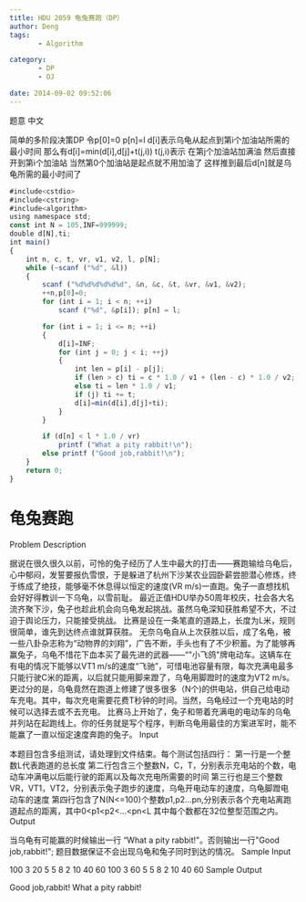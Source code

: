 ```yaml
---
title: HDU 2059 龟兔赛跑（DP）
author: Deng
tags: 
       - Algorithm

category: 
       - DP
       - OJ

date: 2014-09-02 09:52:06
---
```

题意 中文

简单的多阶段决策DP 令p[0]=0 p[n]=l d[i]表示乌龟从起点到第i个加油站所需的最小时间 那么有d[i]=min(d[i],d[j]+t(j,i)) t(j,i)表示 在第j个加油站加满油 然后直接开到第i个加油站 当然第0个加油站是起点就不用加油了 这样推到最后d[n]就是乌龟所需的最小时间了

```js 
#include<cstdio>
#include<cstring>
#include<algorithm>
using namespace std;
const int N = 105,INF=999999;
double d[N],ti;
int main()
{
    int n, c, t, vr, v1, v2, l, p[N];
    while (~scanf ("%d", &l))
    {
        scanf ("%d%d%d%d%d%d", &n, &c, &t, &vr, &v1, &v2);
        ++n,p[0]=0;
        for (int i = 1; i < n; ++i)
            scanf ("%d", &p[i]); p[n] = l;

        for (int i = 1; i <= n; ++i)
        {
            d[i]=INF;
            for (int j = 0; j < i; ++j)
            {
                int len = p[i] - p[j];
                if (len > c) ti = c * 1.0 / v1 + (len - c) * 1.0 / v2;
                else ti = len * 1.0 / v1;
                if (j) ti += t;
                d[i]=min(d[i],d[j]+ti);
            }
        }

        if (d[n] < l * 1.0 / vr)
            printf ("What a pity rabbit!\n");
        else printf ("Good job,rabbit!\n");
    }
    return 0;
}
```

# 龟兔赛跑

Problem Description

据说在很久很久以前，可怜的兔子经历了人生中最大的打击——赛跑输给乌龟后，心中郁闷，发誓要报仇雪恨，于是躲进了杭州下沙某农业园卧薪尝胆潜心修炼，终于练成了绝技，能够毫不休息得以恒定的速度(VR m/s)一直跑。兔子一直想找机会好好得教训一下乌龟，以雪前耻。
最近正值HDU举办50周年校庆，社会各大名流齐聚下沙，兔子也趁此机会向乌龟发起挑战。虽然乌龟深知获胜希望不大，不过迫于舆论压力，只能接受挑战。
比赛是设在一条笔直的道路上，长度为L米，规则很简单，谁先到达终点谁就算获胜。
无奈乌龟自从上次获胜以后，成了名龟，被一些八卦杂志称为“动物界的刘翔”，广告不断，手头也有了不少积蓄。为了能够再赢兔子，乌龟不惜花下血本买了最先进的武器——“"小飞鸽"牌电动车。这辆车在有电的情况下能够以VT1 m/s的速度“飞驰”，可惜电池容量有限，每次充满电最多只能行驶C米的距离，以后就只能用脚来蹬了，乌龟用脚蹬时的速度为VT2 m/s。更过分的是，乌龟竟然在跑道上修建了很多很多（N个)的供电站，供自己给电动车充电。其中，每次充电需要花费T秒钟的时间。当然，乌龟经过一个充电站的时候可以选择去或不去充电。
比赛马上开始了，兔子和带着充满电的电动车的乌龟并列站在起跑线上。你的任务就是写个程序，判断乌龟用最佳的方案进军时，能不能赢了一直以恒定速度奔跑的兔子。
Input

本题目包含多组测试，请处理到文件结束。每个测试包括四行：
第一行是一个整数L代表跑道的总长度
第二行包含三个整数N，C，T，分别表示充电站的个数，电动车冲满电以后能行驶的距离以及每次充电所需要的时间
第三行也是三个整数VR，VT1，VT2，分别表示兔子跑步的速度，乌龟开电动车的速度，乌龟脚蹬电动车的速度
第四行包含了N(N<=100)个整数p1,p2...pn,分别表示各个充电站离跑道起点的距离，其中0<p1<p2<...<pn<L
其中每个数都在32位整型范围之内。
Output

当乌龟有可能赢的时候输出一行 “What a pity rabbit!"。否则输出一行"Good job,rabbit!";
题目数据保证不会出现乌龟和兔子同时到达的情况。
Sample Input

100 3 20 5 5 8 2 10 40 60 100 3 60 5 5 8 2 10 40 60
Sample Output

Good job,rabbit! What a pity rabbit!